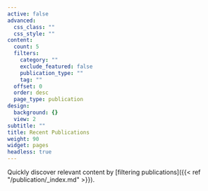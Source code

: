```yaml
---
active: false
advanced:
  css_class: ""
  css_style: ""
content:
  count: 5
  filters:
    category: ""
    exclude_featured: false
    publication_type: ""
    tag: ""
  offset: 0
  order: desc
  page_type: publication
design:
  background: {}
  view: 2
subtitle: ""
title: Recent Publications
weight: 90
widget: pages
headless: true
---
```


 
Quickly discover relevant content by [filtering publications]({{< ref "/publication/_index.md" >}}).
 
